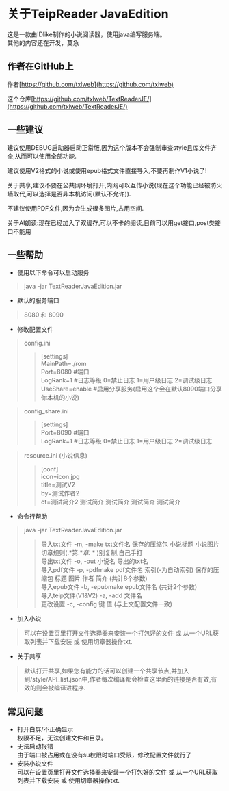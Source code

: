# 关于TeipReader JavaEdition

这是一款由IDlike制作的小说阅读器，使用java编写服务端。<br>
其他的内容还在开发，莫急

## 作者在GitHub上

作者[https://github.com/txlweb](https://github.com/txlweb)

这个仓库[https://github.com/txlweb/TextReaderJE/](https://github.com/txlweb/TextReaderJE/)

## 一些建议

建议使用DEBUG启动器启动正常版,因为这个版本不会强制审查style且库文件齐全,从而可以使用全部功能.

建议使用V2格式的小说或使用epub格式文件直接导入,不要再制作V1小说了!

关于共享,建议不要在公共网环境打开,内网可以互传小说(现在这个功能已经被防火墙取代,可以选择是否非本机访问(默认不允许)).

不建议使用PDF文件,因为会生成很多图片,占用空间.

关于AI朗读:现在已经加入了双缓存,可以不卡的阅读,目前可以用get接口,post类接口不能用
## 一些帮助

* 使用以下命令可以启动服务

> java -jar TextReaderJavaEdition.jar

* 默认的服务端口

> 8080 和 8090

* 修改配置文件

> config.ini<br>
>> [settings]<br>
> > MainPath=./rom<br>
> > Port=8080 #端口<br>
> > LogRank=1 #日志等级 0=禁止日志 1=用户级日志 2=调试级日志<br>
> > UseShare=enable #启用分享服务(启用这个会在默认8090端口分享你本机的小说)<br>

> config_share.ini<br>
>> [settings]<br>
> > Port=8090 #端口<br>
> > LogRank=1 #日志等级 0=禁止日志 1=用户级日志 2=调试级日志<br>

> resource.ini (小说信息)<br>
>> [conf]<br>
> > icon=icon.jpg<br>
> > title=测试V2<br>
> > by=测试作者2<br>
> > ot=测试简介2 测试简介 测试简介 测试简介 测试简介<br>

* 命令行帮助

> java -jar TextReaderJavaEdition.jar
>> 导入txt文件 -m, -make txt文件名 保存的压缩包 小说标题 小说图片 切章规则(.*第.**章.* * )别复制,自己手打<br>
> 导出txt文件 -o, -out 小说名 导出的txt名<br>
> 导入pdf文件 -p, -pdfmake pdf文件名 索引(-为自动索引) 保存的压缩包 标题 图片 作者 简介 (共计8个参数)<br>
> 导入epub文件 -b, -epubmake epub文件名 (共计2个参数)<br>
> 导入teip文件(V1&V2) -a, -add 文件名<br>
> 更改设置 -c, -config 键 值 (与上文配置文件一致)<br>

* 加入小说

> 可以在设置页里打开文件选择器来安装一个打包好的文件 或 从一个URL获取列表并下载安装 或 使用切章器操作txt.

* 关于共享

> 默认打开共享,如果您有能力的话可以创建一个共享节点,并加入到/style/API_list.json中,作者每次编译都会检查这里面的链接是否有效,有效的则会被编译进程序.

## 常见问题

* 打开白屏/不正确显示<br>
  权限不足，无法创建文件和目录。
* 无法启动报错<br>
  由于端口被占用或在没有su权限时端口受限，修改配置文件就行了
* 安装小说文件<br>
  可以在设置页里打开文件选择器来安装一个打包好的文件 或 从一个URL获取列表并下载安装 或 使用切章器操作txt.